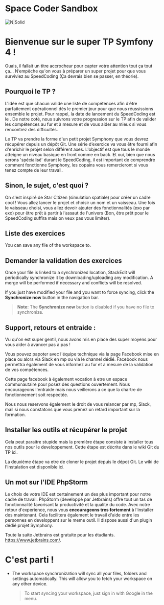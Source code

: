 # Space Coder Sandbox

![N|Solid](https://cdn.vox-cdn.com/uploads/chorus_image/image/57339537/Concept_citcon2015_5.0.jpg)

# Bienvenue sur le super TP Symfony 4 !  

Ouais, il fallait un titre accrocheur pour capter votre attention tout ça tout ça... N’empêche qu'on vous à préparer un super projet pour que vous surviviez au SpeedCoding (Ça devrais bien se passer, en théorie). 
 
## Pourquoi le TP ?

L'idée est que chacun valide une liste de compétences afin d’être parfaitement opérationnel dès le premier jour pour que nous réussissions ensemble le projet. Pour rappel, la date de lancement du SpeedCoding est le . De notre coté, nous suivrons votre progression sur le TP afin de valider les compétences au fur et à mesure et de vous aider au mieux si vous rencontrez des difficultés.  

Le TP va prendre la forme d'un petit projet Symphony que vous devrez récupérer depuis un dépôt Git. Une série d’exercice va vous être fourni afin d'enrichir le projet selon différent axes. L'objectif est que tous le monde atteigne un niveau basique en front comme en back. Et oui, bien que nous serons 'spécialisé' durant le SpeedCoding, il est important de comprendre comment fonctionne Symphony, les copains vous remercieront si vous tenez compte de leur travail.

## Sinon, le sujet, c'est quoi ?
  
On s'est inspiré de Star Citizen (simulation spatiale) pour créer un cadre cool ! Vous allez lancer le projet et choisir un nom et un vaisseau. Une fois le vaisseau choisi, vous allez devoir ajouter des fonctionnalités (exo par exo) pour être prêt à partir à l’assaut de l'univers (Bon, être prêt pour le SpeedCoding suffira mais on veux pas vous limiter).
  

## Liste des exercices  
  
You can save any file of the workspace to.
  
## Demander la validation des exercices 
  
Once your file is linked to a synchronized location, StackEdit will periodically synchronize it by downloading/uploading any modification. A merge will be performed if necessary and conflicts will be resolved.  
  
If you just have modified your file and you want to force syncing, click the **Synchronize now** button in the navigation bar.  
  
> **Note:** The **Synchronize now** button is disabled if you have no file to synchronize.  
  
## Support, retours et entraide :   
  
Vu qu'on est super gentil, nous avons mis en place des super moyens pour vous aider à avancer pas à pas !

Vous pouvez papoter avec l'équipe technique via la page Facebook mise en place ou alors via Slack en mp ou via le channel dédié.
Facebook nous permettra également de vous informez au fur et a mesure de la validation de vos compétences.

Cette page facebook à également vocation à etre un espace communautaire pour posez des questions ouvertement. Nous encourageons l'entraide mais nous veillerons a ce que la chartre de fonctionnement soit respectée.

Nous nous reservons également le droit de vous relancer par mp, Slack, mail si nous constatons que vous prenez un retard important sur la formation. 

## Installer les outils et récupérer le projet 
  
Cela peut paraitre stupide mais la première étape consiste à installer tous nos outils pour le developpement. Cette étape est décrite dans le wiki Git du TP ici.

La deuxième étape va etre de cloner le projet depuis le dépot Git. Le wiki de l'instalation est disponible ici.

## Un mot sur l'IDE PhpStorm
Le choix de votre IDE est certainement un des plus important pour notre cadre de travail.
PhpStorm (developpé par Jetbrains) offre tout un tas de fonctionnalité favorisant la productivité et la qualité du code. Avec notre retour d'experience, nous vous **encourageons tres fortement** à l'installer des maintenant. Cela facilitera également le travail d'aide entre les personnes en developpent sur le meme outil.
Il dispose aussi d'un plugin dédié projet Symphony.

Toute la suite Jetbrains est gratuite pour les étudiants. https://www.jetbrains.com/.


# C'est parti !  
- The workspace synchronization will sync all your files, folders and settings automatically. This will allow you to fetch your workspace on any other device.  
   > To start syncing your workspace, just sign in with Google in the menu.
   
